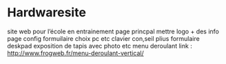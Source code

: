 # Hardwaresite
site web pour l’école en entrainement 
page princpal mettre logo + des info 
page config formuilaire choix pc etc
clavier con,seil plius formulaire 
deskpad exposition de tapis avec photo etc 
menu deroulant link : http://www.frogweb.fr/menu-deroulant-vertical/